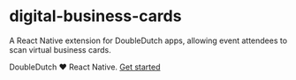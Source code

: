 # digital-business-cards

A React Native extension for DoubleDutch apps, allowing event attendees to scan virtual business cards.

DoubleDutch ❤️ React Native. [Get started](https://doubledutch.github.io/rn/)
